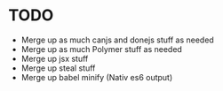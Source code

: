 # TODO
- Merge up as much canjs and donejs stuff as needed
- Merge up as much Polymer stuff as needed
- Merge up jsx stuff
- Merge up steal stuff
- Merge up babel minify (Nativ es6 output)
